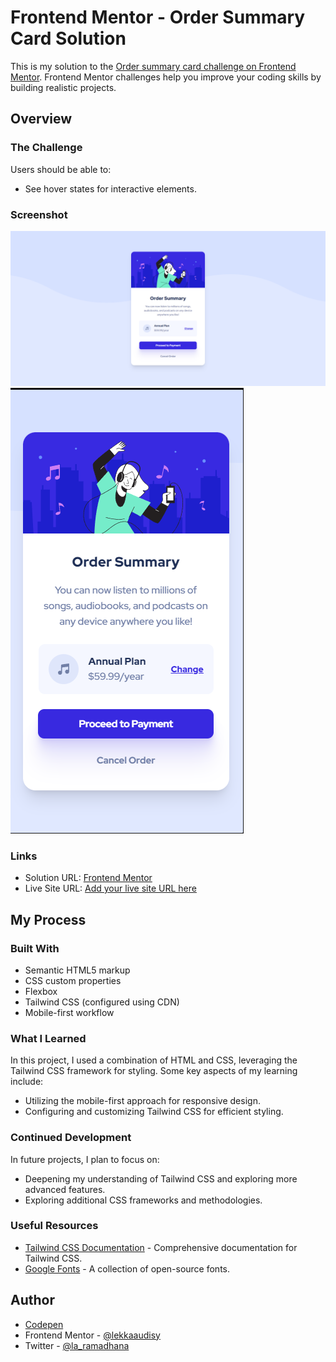 # Frontend Mentor - Order Summary Card Solution

This is my solution to the [Order summary card challenge on Frontend Mentor](https://www.frontendmentor.io/challenges/order-summary-component-QlPmajDUj). Frontend Mentor challenges help you improve your coding skills by building realistic projects.

## Overview

### The Challenge

Users should be able to:

- See hover states for interactive elements.

### Screenshot

![Desktop View](/images/desktop.png)
![Mobile View](/images/mobile.png)

### Links

- Solution URL: [Frontend Mentor](https://www.frontendmentor.io/solutions/order-summary-component-solution-using-tailwind-8dmeB5RPd0)
- Live Site URL: [Add your live site URL here](https://order-summary-component-challenge-rho.vercel.app/)

## My Process

### Built With

- Semantic HTML5 markup
- CSS custom properties
- Flexbox
- Tailwind CSS (configured using CDN)
- Mobile-first workflow

### What I Learned

In this project, I used a combination of HTML and CSS, leveraging the Tailwind CSS framework for styling. Some key aspects of my learning include:

- Utilizing the mobile-first approach for responsive design.
- Configuring and customizing Tailwind CSS for efficient styling.

### Continued Development

In future projects, I plan to focus on:

- Deepening my understanding of Tailwind CSS and exploring more advanced features.
- Exploring additional CSS frameworks and methodologies.

### Useful Resources

- [Tailwind CSS Documentation](https://tailwindcss.com/docs) - Comprehensive documentation for Tailwind CSS.
- [Google Fonts](https://fonts.google.com/) - A collection of open-source fonts.

## Author

- [Codepen](https://codepen.io/lekkaaudisy)
- Frontend Mentor - [@lekkaaudisy](https://www.frontendmentor.io/profile/lekkaaudisy)
- Twitter - [@la_ramadhana](https://www.twitter.com/la_ramadhana)
